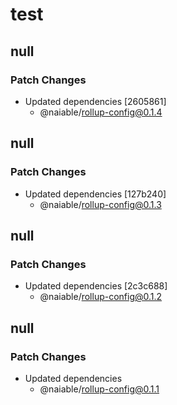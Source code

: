 # test

## null

### Patch Changes

- Updated dependencies [2605861]
  - @naiable/rollup-config@0.1.4

## null

### Patch Changes

- Updated dependencies [127b240]
  - @naiable/rollup-config@0.1.3

## null

### Patch Changes

- Updated dependencies [2c3c688]
  - @naiable/rollup-config@0.1.2

## null

### Patch Changes

- Updated dependencies
  - @naiable/rollup-config@0.1.1
